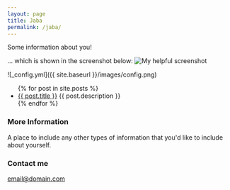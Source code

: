 ```yaml
---
layout: page
title: Jaba
permalink: /jaba/
---
```


Some information about you!

... which is shown in the screenshot below:
![My helpful screenshot]("assets/IMG_3449.jpg")

![_config.yml]({{ site.baseurl }}/images/config.png)

<ul>
  {% for post in site.posts %}
    <li>
      <a href="{{site.baseurl}}{{ post.url }}">{{ post.title }}</a>
      {{ post.description }}
    </li>
  {% endfor %}
</ul>


### More Information

A place to include any other types of information that you'd like to include about yourself.

### Contact me


[email@domain.com](mailto:email@domain.com)

